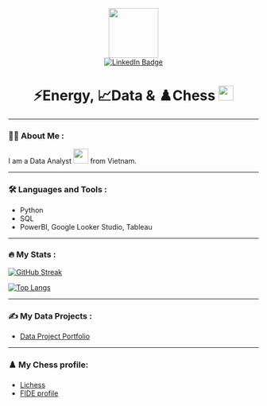 <div id="header" align="center">
  <img src="https://media.giphy.com/media/v1.Y2lkPTc5MGI3NjExc2l6N3FoeHBpbXphbXFwdTdzNTBnN2dtaWdjZGV5MDkxenU5M3FxZSZlcD12MV9pbnRlcm5hbF9naWZfYnlfaWQmY3Q9Zw/Zbqw6fd71h85pOtsvX/giphy.gif" width="100"/>

<div id="badges">
  <a href="https://www.linkedin.com/in/thanhtaile/">
    <img src="https://img.shields.io/badge/LinkedIn-blue?style=for-the-badge&logo=linkedin&logoColor=white" alt="LinkedIn Badge"/>
  </a>
</div>

<div id="badges">
  <img src="https://komarev.com/ghpvc/?username=thale154&style=flat-square&color=blue" alt=""/>
</div>

<h1>
  ⚡Energy, 📈Data & ♟️Chess
  <img src="https://media.giphy.com/media/hvRJCLFzcasrR4ia7z/giphy.gif" width="30px"/>
</h1>
</div>

---

### :man_technologist: About Me :

I am a Data Analyst <img src="https://media.giphy.com/media/WUlplcMpOCEmTGBtBW/giphy.gif" width="30"> from Vietnam.

---

### :hammer_and_wrench: Languages and Tools :

- Python
- SQL
- PowerBI, Google Looker Studio, Tableau

---

### :fire: My Stats :

[![GitHub Streak](http://github-readme-streak-stats.herokuapp.com?user=thale154&theme=dark&background=000000)](https://git.io/streak-stats)

[![Top Langs](https://github-readme-stats.vercel.app/api/top-langs/?username=thale154&layout=compact&theme=vision-friendly-dark)](https://github.com/anuraghazra/github-readme-stats)

---

### :writing_hand: My Data Projects :

- [Data Project Portfolio](https://github.com/thale154/DataProject)

---

### ♟️ My Chess profile:
- [Lichess](https://lichess.org/coach/lttltt1)
- [FIDE profile](https://ratings.fide.com/profile/12402192)

<!-- Sample
**thale154/thale154** is a ✨ _special_ ✨ repository because its `README.md` (this file) appears on your GitHub profile.

Here are some ideas to get you started:

- 🔭 I’m currently working on ...
- 🌱 I’m currently learning ...
- 👯 I’m looking to collaborate on ...
- 🤔 I’m looking for help with ...
- 💬 Ask me about ...
- 📫 How to reach me: ...
- 😄 Pronouns: ...
- ⚡ Fun fact: ...
-->

